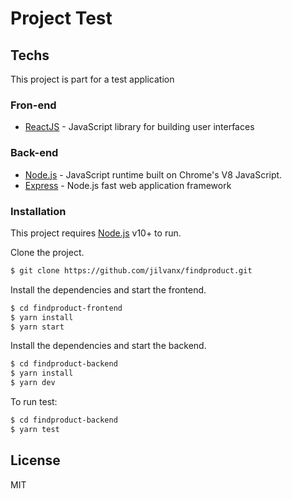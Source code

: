# Project Test

## Techs

This project is part for a test application 

### Fron-end
* [ReactJS](https://reactjs.org/) - JavaScript library for building user interfaces 

### Back-end
* [Node.js](https://nodejs.org/) - JavaScript runtime built on Chrome's V8 JavaScript.
* [Express](https://expressjs.com/) - Node.js fast web application framework

### Installation

This project requires [Node.js](https://nodejs.org/) v10+ to run.

Clone the project.
```sh
$ git clone https://github.com/jilvanx/findproduct.git
```

Install the dependencies and start the frontend.
```sh
$ cd findproduct-frontend
$ yarn install
$ yarn start 
```
Install the dependencies and start the backend.
```sh
$ cd findproduct-backend
$ yarn install
$ yarn dev 
```
To run test:
```sh
$ cd findproduct-backend
$ yarn test
```
License
----

MIT
